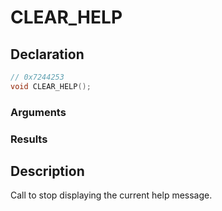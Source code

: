# CLEAR_HELP

## Declaration
```cpp
// 0x7244253
void CLEAR_HELP();
```

### Arguments

### Results

## Description
Call to stop displaying the current help message.